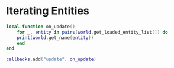 # Iterating Entities

```lua
local function on_update()
    for _, entity in pairs(world.get_loaded_entity_list()) do 
	print(world.get_name(entity))
    end
end

callbacks.add("update", on_update)
```
